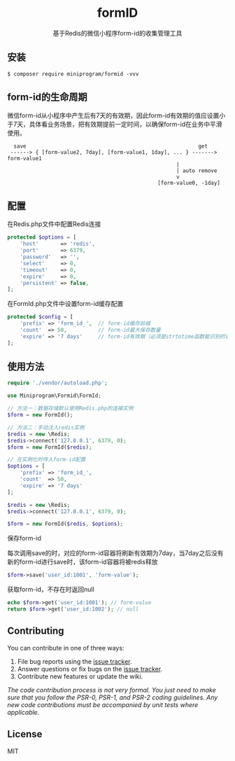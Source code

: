 <h1 align="center"> formID </h1>

<p align="center">基于Redis的微信小程序form-id的收集管理工具</p>


## 安装

```shell
$ composer require miniprogram/formid -vvv
```

## form-id的生命周期
微信form-id从小程序中产生后有7天的有效期，因此form-id有效期的值应设置小于7天，具体看业务场景，把有效期提前一定时间，以确保form-id在业务中平滑使用。

       
      save                                                       get
     ------> { [form-value2, 7day], [form-value1, 1day], ... } -------> form-value1
                                                          |
                                                          | auto remove
                                                          v                                                             
                                                    [form-value0, -1day]
## 配置                                                                         

在Redis.php文件中配置Redis连接
```php
protected $options = [
    'host'       => 'redis',
    'port'       => 6379,
    'password'   => '',
    'select'     => 0,
    'timeout'    => 0,
    'expire'     => 0,
    'persistent' => false,
];
```
在FormId.php文件中设置form-id缓存配置
```php
protected $config = [
    'prefix' => 'form_id_',  // form-id缓存前缀
    'count'  => 50,          // form-id最大保存数量
    'expire' => '7 days'     // form-id有效期（必须是strtotime函数能识别的语义字符串，有效期必须小于等于7天）
];
```

## 使用方法
```php
require './vendor/autoload.php';

use Miniprogram\Formid\FormId;

// 方法一：数据存储默认使用Redis.php的连接实例
$form = new FormId();

// 方法二：手动注入redis实例
$redis = new \Redis;
$redis->connect('127.0.0.1', 6379, 0);
$form = new FormId($redis);

// 在实例化时传入form-id配置
$options = [
    'prefix' => 'form_id_',
    'count'  => 50,
    'expire' => '7 days'
];

$redis = new \Redis;
$redis->connect('127.0.0.1', 6379, 0);

$form = new FormId($redis, $options);
```

保存form-id

每次调用save的时，对应的form-id容器将刷新有效期为7day，当7day之后没有新的form-id进行save时，该form-id容器将被redis释放
```php
$form->save('user_id:1001', 'form-value');
```

获取form-id，不存在时返回null

```php
echo $form->get('user_id:1001'); // form-value
return $form->get('user_id:1002'); // null
```

## Contributing

You can contribute in one of three ways:

1. File bug reports using the [issue tracker](https://github.com/miniprogram/formID/issues).
2. Answer questions or fix bugs on the [issue tracker](https://github.com/miniprogram/formID/issues).
3. Contribute new features or update the wiki.

_The code contribution process is not very formal. You just need to make sure that you follow the PSR-0, PSR-1, and PSR-2 coding guidelines. Any new code contributions must be accompanied by unit tests where applicable._

## License

MIT